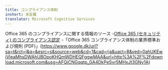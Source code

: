 ```yaml
---
title: コンプライアンス体制
inshort: 未定義
translator: Microsoft Cognitive Services
---
```


Office 365 のコンプライアンスに関する情報のソース
-[Office 365 (セキュリティ) のコンプライアンス認定](https://products.office.com/en-us/business/office-365-trust-center-compliance-certifications)
-「Office 365 コンプライアンス体制の業界標準および規則 (PDF)」(https://www.google.dk/url?sa=t&rct=j&q=&esrc=s&source=web&cd=1&cad=rja&uact=8&ved=0ahUKEwiVleaMhsDWAhUBOpoKHQmWDHEQFggwMAA&url=http%3A%2F%2Fdownload.microsoft.com&usg=AFQjCNGqqtp_GA4DkPeSvr5MHxJt3GNy1A)

